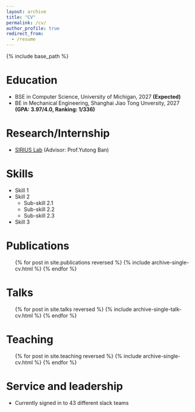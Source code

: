 ```yaml
---
layout: archive
title: "CV"
permalink: /cv/
author_profile: true
redirect_from:
  - /resume
---
```


{% include base_path %}

Education
======
* BSE in Computer Science, University of Michigan, 2027 **(Expected)**
* BE in Mechanical Engineering, Shanghai Jiao Tong Unversity, 2027 **(GPA: 3.97/4.0, Ranking: 1/336)**

Research/Internship
======
* [SIRIUS Lab](https://banyutong.github.io/sirius_lab_website/index.html#research) (Advisor: Prof.Yutong Ban)
  
Skills
======
* Skill 1
* Skill 2
  * Sub-skill 2.1
  * Sub-skill 2.2
  * Sub-skill 2.3
* Skill 3

Publications
======
  <ul>{% for post in site.publications reversed %}
    {% include archive-single-cv.html %}
  {% endfor %}</ul>
  
Talks
======
  <ul>{% for post in site.talks reversed %}
    {% include archive-single-talk-cv.html  %}
  {% endfor %}</ul>
  
Teaching
======
  <ul>{% for post in site.teaching reversed %}
    {% include archive-single-cv.html %}
  {% endfor %}</ul>
  
Service and leadership
======
* Currently signed in to 43 different slack teams
